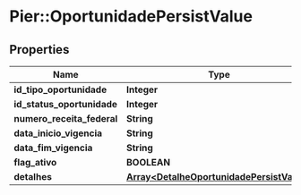 # Pier::OportunidadePersistValue

## Properties
Name | Type | Description | Notes
------------ | ------------- | ------------- | -------------
**id_tipo_oportunidade** | **Integer** | {{{oportunidade_persist_id_tipo_oportunidade_value}}} | 
**id_status_oportunidade** | **Integer** | {{{oportunidade_persist_id_status_oportunidade_value}}} | 
**numero_receita_federal** | **String** | {{{oportunidade_persist_numero_receita_federal_value}}} | 
**data_inicio_vigencia** | **String** | {{{oportunidade_persist_data_inicio_vigencia_value}}} | 
**data_fim_vigencia** | **String** | {{{oportunidade_persist_data_fim_vigencia_value}}} | 
**flag_ativo** | **BOOLEAN** | {{{oportunidade_persist_flag_ativo_value}}} | 
**detalhes** | [**Array&lt;DetalheOportunidadePersistValue&gt;**](DetalheOportunidadePersistValue.md) | {{{oportunidade_persist_detalhes_value}}} | 



